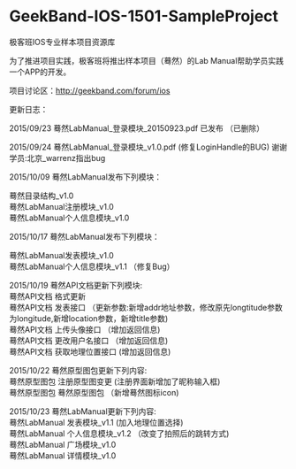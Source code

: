 # GeekBand-IOS-1501-SampleProject
极客班IOS专业样本项目资源库

为了推进项目实践，极客班将推出样本项目（蓦然）的Lab Manual帮助学员实践一个APP的开发。

项目讨论区：http://geekband.com/forum/ios

更新日志：

2015/09/23 蓦然LabManual_登录模块_20150923.pdf 已发布 （已删除）

2015/09/24 蓦然LabManual_登录模块_v1.0.pdf (修复LoginHandle的BUG) 谢谢学员:北京_warrenz指出bug

2015/10/09 蓦然LabManual发布下列模块： 

蓦然目录结构_v1.0   
蓦然LabManual注册模块_v1.0   
蓦然LabManual个人信息模块_v1.0   

2015/10/17 蓦然LabManual发布下列模块： 

蓦然LabManual发表模块_v1.0   
蓦然LabManual个人信息模块_v1.1 （修复Bug）

2015/10/19 蓦然API文档更新下列模块:  
蓦然API文档   格式更新  
蓦然API文档   发表接口 （更新参数:新增addr地址参数，修改原先longtitude参数为longitude,新增location参数，新增title参数)  
蓦然API文档   上传头像接口 （增加返回信息)  
蓦然API文档   更改用户名接口 （增加返回信息)   
蓦然API文档   获取地理位置接口 (增加返回信息)  


2015/10/22 蓦然原型图包更新下列内容:  
蓦然原型图包  注册原型图变更 (注册界面新增加了昵称输入框)  
蓦然原型图包  蓦然原型图包 （新增蓦然图标icon)  


2015/10/23 蓦然LabManual更新下列内容:   
蓦然LabManual  发表模块_v1.1 (加入地理位置选择)  
蓦然LabManual  个人信息模块_v1.2 （改变了拍照后的跳转方式)  
蓦然LabManual  广场模块_v1.0      
蓦然LabManual  详情模块_v1.0   